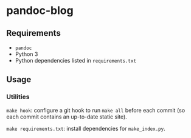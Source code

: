# pandoc-blog

## Requirements

+ `pandoc`
+ Python 3
+ Python dependencies listed in `requirements.txt`

## Usage

### Utilities

`make hook`: configure a git hook to run `make all` before each commit (so each commit contains an up-to-date static site).

`make requirements.txt`: install dependencies for `make_index.py`.
